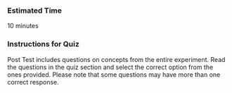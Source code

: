 ### Estimated Time

10 minutes
### Instructions for Quiz

Post Test includes questions on concepts from the entire experiment. Read the questions in the quiz section and select the correct option from the ones provided. Please note that some questions may have more than one correct response.


